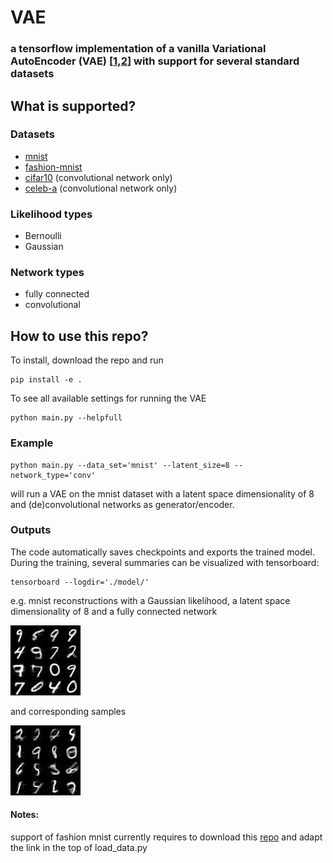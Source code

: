 # VAE
### a tensorflow implementation of a vanilla Variational AutoEncoder (VAE) [[1](https://arxiv.org/abs/1312.6114),[2](https://arxiv.org/abs/1401.4082)] with support for several standard datasets

## What is supported?

### Datasets
 - [mnist](http://yann.lecun.com/exdb/mnist/) 
 - [fashion-mnist](https://github.com/zalandoresearch/fashion-mnist)
 - [cifar10](https://www.cs.toronto.edu/~kriz/cifar.html) (convolutional network only)
 - [celeb-a](http://mmlab.ie.cuhk.edu.hk/projects/CelebA.html) (convolutional network only)
 
### Likelihood types
- Bernoulli
- Gaussian
 
### Network types
- fully connected
- convolutional
 
## How to use this repo?
 
To install, download the repo and run 
```
pip install -e .
```
To see all available settings for running the VAE

```
python main.py --helpfull
```

### Example
```
python main.py --data_set='mnist' --latent_size=8 --network_type='conv'
```
will run a VAE on the mnist dataset with a latent space dimensionality of 8 and (de)convolutional networks as generator/encoder.

### Outputs

The code automatically saves checkpoints and exports the trained model. During the training, several summaries can be visualized with tensorboard:

```
tensorboard --logdir='./model/'
```

e.g. mnist reconstructions with a Gaussian likelihood, a latent space dimensionality of 8 and a fully connected network

![recons](/plots/vae_recons.png)  

and corresponding samples  

![samples](/plots/vae_samples.png)  

#### Notes:
support of fashion mnist currently requires to download this [repo](https://github.com/zalandoresearch/fashion-mnist) and adapt the link in the top of load_data.py 

